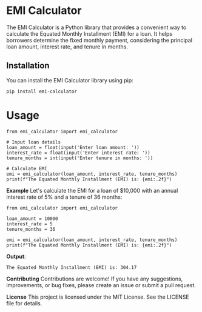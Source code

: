 # EMI Calculator

The EMI Calculator is a Python library that provides a convenient way to calculate the Equated Monthly Installment (EMI) for a loan. It helps borrowers determine the fixed monthly payment, considering the principal loan amount, interest rate, and tenure in months.

## Installation

You can install the EMI Calculator library using pip:

```shell
pip install emi-calculator
```
# **Usage**
 ```shell
from emi_calculator import emi_calculator

# Input loan details
loan_amount = float(input('Enter loan amount: '))
interest_rate = float(input('Enter interest rate: '))
tenure_months = int(input('Enter tenure in months: '))

# Calculate EMI
emi = emi_calculator(loan_amount, interest_rate, tenure_months)
print(f"The Equated Monthly Installment (EMI) is: {emi:.2f}")
```

**Example**
Let's calculate the EMI for a loan of $10,000 with an annual interest rate of 5% and a tenure of 36 months:
 ```shell
 from emi_calculator import emi_calculator

loan_amount = 10000
interest_rate = 5
tenure_months = 36

emi = emi_calculator(loan_amount, interest_rate, tenure_months)
print(f"The Equated Monthly Installment (EMI) is: {emi:.2f}")
```
**Output**:
````shell
The Equated Monthly Installment (EMI) is: 304.17
````
**Contributing**
Contributions are welcome! If you have any suggestions, improvements, or bug fixes, please create an issue or submit a pull request.

**License**
This project is licensed under the MIT License. See the LICENSE file for details.
